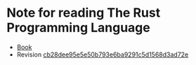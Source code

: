 # Note for reading The Rust Programming Language

- [Book](https://doc.rust-lang.org/book/)
- Revision [cb28dee95e5e50b793e6ba9291c5d1568d3ad72e](https://github.com/rust-lang/book/commit/cb28dee95e5e50b793e6ba9291c5d1568d3ad72e)
